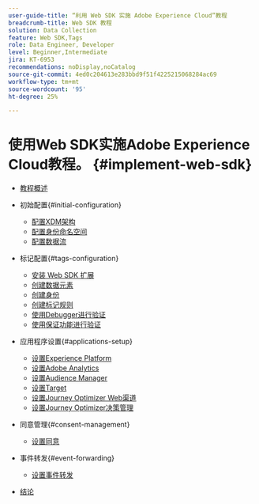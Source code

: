 ```yaml
---
user-guide-title: “利用 Web SDK 实施 Adobe Experience Cloud”教程
breadcrumb-title: Web SDK 教程
solution: Data Collection
feature: Web SDK,Tags
role: Data Engineer, Developer
level: Beginner,Intermediate
jira: KT-6953
recommendations: noDisplay,noCatalog
source-git-commit: 4ed0c204613e283bbd9f51f4225215068284ac69
workflow-type: tm+mt
source-wordcount: '95'
ht-degree: 25%

---
```



# 使用Web SDK实施Adobe Experience Cloud教程。 {#implement-web-sdk}

+ [教程概述](overview.md)
+ 初始配置{#initial-configuration}
   + [配置XDM架构](configure-schemas.md)
   + [配置身份命名空间](configure-identities.md)
   + [配置数据流](configure-datastream.md)

+ 标记配置{#tags-configuration}
   + [安装 Web SDK 扩展](install-web-sdk.md)
   + [创建数据元素](create-data-elements.md)
   + [创建身份](create-identities.md)
   + [创建标记规则](create-tag-rule.md)
   + [使用Debugger进行验证](validate-with-debugger.md)
   + [使用保证功能进行验证](validate-with-assurance.md)

+ 应用程序设置{#applications-setup}
   + [设置Experience Platform](setup-experience-platform.md)
   + [设置Adobe Analytics](setup-analytics.md)
   + [设置Audience Manager](setup-audience-manager.md)
   + [设置Target](setup-target.md)
   + [设置Journey Optimizer Web渠道](setup-web-channel.md)
   + [设置Journey Optimizer决策管理](setup-decision-management.md)

+ 同意管理{#consent-management}
   + [设置同意](setup-consent.md)

+ 事件转发{#event-forwarding}
   + [设置事件转发](setup-event-forwarding.md)

+ [结论](conclusion.md)


